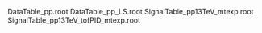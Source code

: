 DataTable_pp.root
DataTable_pp_LS.root
SignalTable_pp13TeV_mtexp.root
SignalTable_pp13TeV_tofPID_mtexp.root
